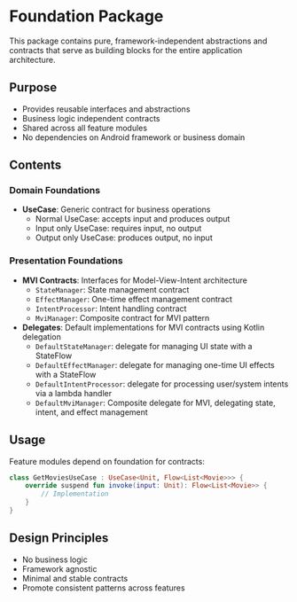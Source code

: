 # Foundation Package

This package contains pure, framework-independent abstractions and contracts
that serve as building blocks for the entire application architecture.

## Purpose
- Provides reusable interfaces and abstractions
- Business logic independent contracts
- Shared across all feature modules
- No dependencies on Android framework or business domain

## Contents
### Domain Foundations
- **UseCase**: Generic contract for business operations
  - Normal UseCase: accepts input and produces output
  - Input only UseCase: requires input, no output
  - Output only UseCase: produces output, no input

### Presentation Foundations
- **MVI Contracts**: Interfaces for Model-View-Intent architecture
  - `StateManager`: State management contract
  - `EffectManager`: One-time effect management contract
  - `IntentProcessor`: Intent handling contract
  - `MviManager`: Composite contract for MVI pattern
- **Delegates**: Default implementations for MVI contracts using Kotlin delegation
  - `DefaultStateManager`: delegate for managing UI state with a StateFlow
  - `DefaultEffectManager`: delegate for managing one-time UI effects with a StateFlow
  - `DefaultIntentProcessor`: delegate for processing user/system intents via a lambda handler
  - `DefaultMviManager`: Composite delegate for MVI, delegating state, intent, and effect management

## Usage
Feature modules depend on foundation for contracts:

```kotlin
class GetMoviesUseCase : UseCase<Unit, Flow<List<Movie>>> {
    override suspend fun invoke(input: Unit): Flow<List<Movie>> {
        // Implementation
    }
}
```

## Design Principles
- No business logic
- Framework agnostic
- Minimal and stable contracts
- Promote consistent patterns across features
